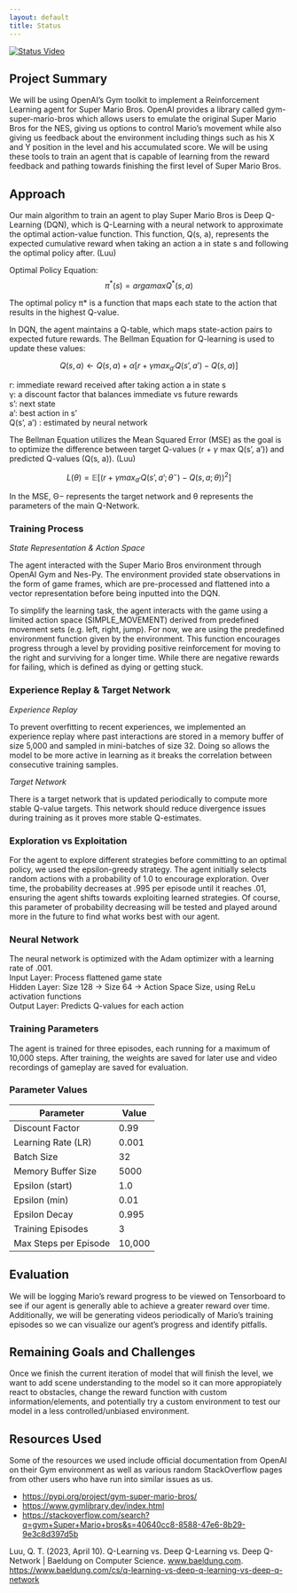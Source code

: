 ```yaml
---
layout: default
title: Status
---
```


[![Status Video](https://img.youtube.com/vi/EzysVRQjWPM/0.jpg)](https://www.youtube.com/watch?v=EzysVRQjWPM)

## Project Summary
We will be using OpenAI’s Gym toolkit to implement a Reinforcement Learning agent for Super Mario Bros. OpenAI provides a library called gym-super-mario-bros which allows users to emulate the original Super Mario Bros for the NES, giving us options to control Mario’s movement while also giving us feedback about the environment including things such as his X and Y position in the level and his accumulated score. We will be using these tools to train an agent that is capable of learning from the reward feedback and pathing towards finishing the first level of Super Mario Bros. 

## Approach

Our main algorithm to train an agent to play Super Mario Bros is Deep Q-Learning (DQN), which is Q-Learning with a neural network to approximate the optimal action-value function. This function, Q(s, a), represents the expected cumulative reward when taking an action a in state s and following the optimal policy after. (Luu)

Optimal Policy Equation: $$π^*(s)=argamax​Q^*(s,a)$$   

The optimal policy π* is a function that maps each state to the action that results in the highest Q-value.

In DQN, the agent maintains a Q-table, which maps state-action pairs to expected future rewards. The Bellman Equation for Q-learning is used to update these values:   

$$Q(s, a) ← Q(s, a) + α [r + γ max_{a'} Q(s’, a’) - Q(s, a)]$$

r: immediate reward received after taking action a in state s   
γ: a discount factor that balances immediate vs future rewards   
s’: next state   
a’: best action in s’   
Q(s’, a’) : estimated by neural network   

The Bellman Equation utilizes the Mean Squared Error (MSE) as the goal is to optimize the difference between target Q-values (r + $\gamma$ max Q(s’, a’)) and predicted Q-values (Q(s, a)).  (Luu)

$$L(θ) = \mathbb{E}[(r + γ max_{a'} Q(s’, a’; θ^-)- Q(s, a;θ))^2]$$

In the MSE, Θ− represents the target network and θ represents the parameters of the main Q-Network.

### Training Process

*State Representation & Action Space*

The agent interacted with the Super Mario Bros environment through OpenAI Gym and Nes-Py. The environment provided state observations in the form of game frames, which are pre-processed and flattened into a vector representation before being inputted into the DQN. 

To simplify the learning task, the agent interacts with the game using a limited action space (SIMPLE_MOVEMENT) derived from predefined movement sets (e.g. left, right, jump). For now, we are using the predefined environment function given by the environment. This function encourages progress through a level by providing positive reinforcement for moving to the right and surviving for a longer time. While there are negative rewards for failing, which is defined as dying or getting stuck.

### Experience Replay & Target Network

*Experience Replay*

To prevent overfitting to recent experiences, we implemented an experience replay where past interactions are stored in a memory buffer of size 5,000 and sampled in mini-batches of size 32. Doing so allows the model to be more active in learning as it breaks the correlation between consecutive training samples. 

*Target Network*

There is a target network that is updated periodically to compute more stable Q-value targets. This network should reduce divergence issues during training as it proves more stable Q-estimates.  

### Exploration vs Exploitation

For the agent to explore different strategies before committing to an optimal policy, we used the epsilon-greedy strategy.  The agent initially selects random actions with a probability of 1.0 to encourage exploration. Over time, the probability decreases at .995 per episode until it reaches .01, ensuring the agent shifts towards exploiting learned strategies. Of course, this parameter of probability decreasing will be tested and played around more in the future to find what works best with our agent.

### Neural Network

The neural network is optimized with the Adam optimizer with a learning rate of .001.   
	Input Layer: Process flattened game state   
	Hidden Layer: Size 128 -> Size 64 -> Action Space Size, using ReLu activation functions   
	Output Layer: Predicts Q-values for each action   

### Training Parameters
The agent is trained for three episodes, each running for a maximum of 10,000 steps.  After training, the weights are saved for later use and video recordings of gameplay are saved for evaluation.

### Parameter Values

| Parameter                | Value     |
|--------------------------|-----------|
| Discount Factor          | 0.99      |
| Learning Rate (LR)       | 0.001     |
| Batch Size               | 32        |
| Memory Buffer Size       | 5000      |
| Epsilon (start)          | 1.0       |
| Epsilon (min)            | 0.01      |
| Epsilon Decay            | 0.995     |
| Training Episodes        | 3         |
| Max Steps per Episode    | 10,000    |

## Evaluation

We will be logging Mario’s reward progress to be viewed on Tensorboard to see if our agent is generally able to achieve a greater reward over time. Additionally, we will be generating videos periodically of Mario’s training episodes so we can visualize our agent’s progress and identify pitfalls.‌

## Remaining Goals and Challenges
Once we finish the current iteration of model that will finish the level, we want to add scene understanding to the model so it can more appropiately react to obstacles, change the reward function with custom information/elements, and potentially try a custom environment to test our model in a less controlled/unbiased environment.

## Resources Used
Some of the resources we used include official documentation from OpenAI on their Gym environment as well as various random StackOverflow pages from other users who have run into similar issues as us.
* https://pypi.org/project/gym-super-mario-bros/
* https://www.gymlibrary.dev/index.html
* https://stackoverflow.com/search?q=gym+Super+Mario+bros&s=40640cc8-8588-47e6-8b29-9e3c8d397d5b

Luu, Q. T. (2023, April 10). Q-Learning vs. Deep Q-Learning vs. Deep Q-Network \| Baeldung on Computer Science. www.baeldung.com. https://www.baeldung.com/cs/q-learning-vs-deep-q-learning-vs-deep-q-network